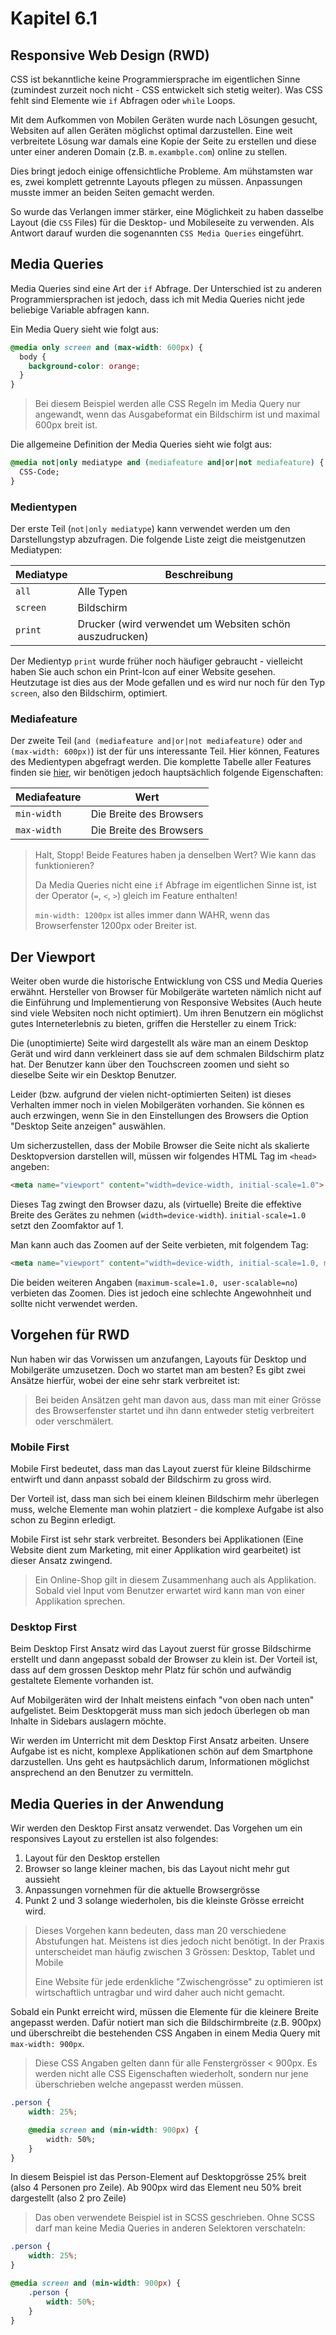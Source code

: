 # Kapitel 6.1 #

## Responsive Web Design (RWD) ##

CSS ist bekanntliche keine Programmiersprache im eigentlichen Sinne (zumindest zurzeit noch nicht - CSS entwickelt sich
stetig weiter). Was CSS fehlt sind Elemente wie `if` Abfragen oder `while` Loops.

Mit dem Aufkommen von Mobilen Geräten wurde nach Lösungen gesucht, Websiten auf allen Geräten möglichst optimal darzustellen.
Eine weit verbreitete Lösung war damals eine Kopie der Seite zu erstellen und diese unter einer anderen Domain (z.B. `m.exambple.com`)
online zu stellen.

Dies bringt jedoch einige offensichtliche Probleme. Am mühstamsten war es, zwei komplett getrennte Layouts pflegen zu müssen.
Anpassungen musste immer an beiden Seiten gemacht werden.

So wurde das Verlangen immer stärker, eine Möglichkeit zu haben dasselbe Layout (die `CSS` Files) für die Desktop- und Mobileseite
zu verwenden. Als Antwort darauf wurden die sogenannten `CSS Media Queries` eingeführt.

## Media Queries ##

Media Queries sind eine Art der `if` Abfrage. Der Unterschied ist zu anderen Programmiersprachen ist jedoch, dass ich mit
Media Queries nicht jede beliebige Variable abfragen kann.

Ein Media Query sieht wie folgt aus:

```css
@media only screen and (max-width: 600px) {
  body {
    background-color: orange;
  }
}
```

> Bei diesem Beispiel werden alle CSS Regeln im Media Query nur angewandt, wenn das Ausgabeformat ein Bildschirm ist und maximal 600px breit ist.

Die allgemeine Definition der Media Queries sieht wie folgt aus:

```css
@media not|only mediatype and (mediafeature and|or|not mediafeature) {
  CSS-Code;
}
``` 

### Medientypen ###

Der erste Teil (`not|only mediatype`) kann verwendet werden um den Darstellungstyp abzufragen. Die folgende Liste zeigt die
meistgenutzen Mediatypen:

|Mediatype|Beschreibung|
|---|---|
|`all`|Alle Typen|
|`screen`|Bildschirm|
|`print`|Drucker (wird verwendet um Websiten schön auszudrucken)|

Der Medientyp `print` wurde früher noch häufiger gebraucht - vielleicht haben Sie auch schon ein Print-Icon auf einer Website gesehen.
Heutzutage ist dies aus der Mode gefallen und es wird nur noch für den Typ `screen`, also den Bildschirm, optimiert.

### Mediafeature ###

Der zweite Teil (`and (mediafeature and|or|not mediafeature)` oder `and (max-width: 600px)`) ist der für uns interessante Teil.
Hier können, Features des Medientypen abgefragt werden. Die komplette Tabelle aller Features finden sie [hier](https://developer.mozilla.org/de/docs/Web/CSS/Media_Queries/Using_media_queries#media_features),
wir benötigen jedoch hauptsächlich folgende Eigenschaften:

|Mediafeature|Wert|
|---|---|
|`min-width`|Die Breite des Browsers|
|`max-width`|Die Breite des Browsers|

> Halt, Stopp!
> Beide Features haben ja denselben Wert? Wie kann das funktionieren?
>
> Da Media Queries nicht eine `if` Abfrage im eigentlichen Sinne ist, ist der Operator (`=`, `<`, `>`) gleich im Feature enthalten!
>
> `min-width: 1200px` ist alles immer dann WAHR, wenn das Browserfenster 1200px oder Breiter ist.

## Der Viewport ##

Weiter oben wurde die historische Entwicklung von CSS und Media Queries erwähnt. Hersteller von Browser für Mobilgeräte warteten
nämlich nicht auf die Einführung und Implementierung von Responsive Websites (Auch heute sind viele Websiten noch nicht optimiert).
Um ihren Benutzern ein möglichst gutes Interneterlebnis zu bieten, griffen die Hersteller zu einem Trick:

Die (unoptimierte) Seite wird dargestellt als wäre man an einem Desktop Gerät und wird dann verkleinert dass sie auf dem schmalen
Bildschirm platz hat. Der Benutzer kann über den Touchscreen zoomen und sieht so dieselbe Seite wir ein Desktop Benutzer.

Leider (bzw. aufgrund der vielen nicht-optimierten Seiten) ist dieses Verhalten immer noch in vielen Mobilgeräten vorhanden. Sie können
es auch erzwingen, wenn Sie in den Einstellungen des Browsers die Option "Desktop Seite anzeigen" auswählen.

Um sicherzustellen, dass der Mobile Browser die Seite nicht als skalierte Desktopversion darstellen will, müssen wir folgendes HTML Tag im `<head>` angeben:

```html
<meta name="viewport" content="width=device-width, initial-scale=1.0">
```

Dieses Tag zwingt den Browser dazu, als (virtuelle) Breite die effektive Breite des Gerätes zu nehmen (`width=device-width`).
`initial-scale=1.0` setzt den Zoomfaktor auf 1.

Man kann auch das Zoomen auf der Seite verbieten, mit folgendem Tag:

```html
<meta name="viewport" content="width=device-width, initial-scale=1.0, maximum-scale=1.0, user-scalable=no" />
```

Die beiden weiteren Angaben (`maximum-scale=1.0, user-scalable=no`) verbieten das Zoomen. Dies ist jedoch eine schlechte Angewohnheit
und sollte nicht verwendet werden.

## Vorgehen für RWD ##

Nun haben wir das Vorwissen um anzufangen, Layouts für Desktop und Mobilgeräte umzusetzen. Doch wo startet man am besten?
Es gibt zwei Ansätze hierfür, wobei der eine sehr stark verbreitet ist:

> Bei beiden Ansätzen geht man davon aus, dass man mit einer Grösse des Browserfenster startet und ihn dann entweder stetig verbreitert oder verschmälert.

### Mobile First ###

Mobile First bedeutet, dass man das Layout zuerst für kleine Bildschirme entwirft und dann anpasst sobald der Bildschirm
zu gross wird.

Der Vorteil ist, dass man sich bei einem kleinen Bildschirm mehr überlegen muss, welche Elemente man wohin platziert - die
komplexe Aufgabe ist also schon zu Beginn erledigt.

Mobile First ist sehr stark verbreitet. Besonders bei Applikationen (Eine Website dient zum Marketing, mit einer Applikation wird gearbeitet)
ist dieser Ansatz zwingend.

> Ein Online-Shop gilt in diesem Zusammenhang auch als Applikation. Sobald viel Input vom Benutzer erwartet wird kann man von einer Applikation sprechen.

### Desktop First ###

Beim Desktop First Ansatz wird das Layout zuerst für grosse Bildschirme erstellt und dann angepasst sobald der Browser zu klein ist.
Der Vorteil ist, dass auf dem grossen Desktop mehr Platz für schön und aufwändig gestaltete Elemente vorhanden ist.

Auf Mobilgeräten wird der Inhalt meistens einfach "von oben nach unten" aufgelistet. Beim Desktopgerät muss man sich jedoch überlegen
ob man Inhalte in Sidebars auslagern möchte.

Wir werden im Unterricht mit dem Desktop First Ansatz arbeiten. Unsere Aufgabe ist es nicht, komplexe Applikationen schön auf dem Smartphone darzustellen.
Uns geht es hautpsächlich darum, Informationen möglichst ansprechend an den Benutzer zu vermitteln.

## Media Queries in der Anwendung ##

Wir werden den Desktop First ansatz verwendet. Das Vorgehen um ein responsives Layout zu erstellen ist also folgendes:

1. Layout für den Desktop erstellen
1. Browser so lange kleiner machen, bis das Layout nicht mehr gut aussieht
1. Anpassungen vornehmen für die aktuelle Browsergrösse
1. Punkt 2 und 3 solange wiederholen, bis die kleinste Grösse erreicht wird.

> Dieses Vorgehen kann bedeuten, dass man 20 verschiedene Abstufungen hat. Meistens ist dies jedoch nicht benötigt.
> In der Praxis unterscheidet man häufig zwischen 3 Grössen: Desktop, Tablet und Mobile
>
> Eine Website für jede erdenkliche "Zwischengrösse" zu optimieren ist wirtschaftlich untragbar und wird daher auch nicht gemacht.

Sobald ein Punkt erreicht wird, müssen die Elemente für die kleinere Breite angepasst werden.
Dafür notiert man sich die Bildschirmbreite (z.B. 900px) und überschreibt die bestehenden CSS Angaben
in einem Media Query mit `max-width: 900px`.

> Diese CSS Angaben gelten dann für alle Fenstergrösser < 900px. Es werden nicht alle CSS Eigenschaften wiederholt,
> sondern nur jene überschrieben welche angepasst werden müssen.

```css
.person {
    width: 25%;

    @media screen and (min-width: 900px) {
        width: 50%;
    }
}
```

In diesem Beispiel ist das Person-Element auf Desktopgrösse 25% breit (also 4 Personen pro Zeile). Ab 900px wird das Element neu
50% breit dargestellt (also 2 pro Zeile)

> Das oben verwendete Beispiel ist in SCSS geschrieben. Ohne SCSS darf man keine Media Queries in anderen Selektoren verschateln:

```css
.person {
    width: 25%;
}

@media screen and (min-width: 900px) {
    .person {
        width: 50%;
    }
}
```